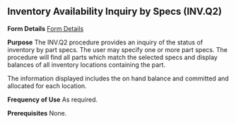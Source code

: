 ## Inventory Availability Inquiry by Specs (INV.Q2)
<PageHeader />

**Form Details**
[Form Details](../INV-Q2-1/README.md)

**Purpose**
The INV.Q2 procedure provides an inquiry of the status of inventory by part
specs. The user may specify one or more part specs. The procedure will find
all parts which match the selected specs and display balances of all inventory
locations containing the part.

The information displayed includes the on hand balance and committed and
allocated for each location.

**Frequency of Use**
As required.

**Prerequisites**
None.

<badge text= "Version 8.10.57 " vertical="middle" />

<PageFooter />
